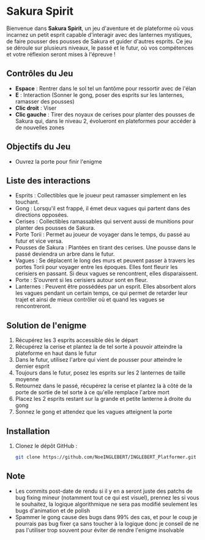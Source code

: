 # Sakura Spirit

Bienvenue dans **Sakura Spirit**, un jeu d'aventure et de plateforme où vous incarnez un petit esprit capable d'interagir avec des lanternes mystiques, de faire pousser des pousses de Sakura et guider d'autres esprits. Ce jeu se déroule sur plusieurs niveaux, le passé et le futur, où vos compétences et votre réflexion seront mises à l'épreuve !

## Contrôles du Jeu

- **Espace** : Rentrer dans le sol tel un fantôme pour ressortir avec de l'élan
- **E** : Interaction (Sonner le gong, poser des esprits sur les lanternes, ramasser des pousses)
- **Clic droit** : Viser
- **Clic gauche** : Tirer des noyaux de cerises pour planter des pousses de Sakura qui, dans le niveau 2, évolueront en plateformes pour accéder à de nouvelles zones

## Objectifs du Jeu

- Ouvrez la porte pour finir l'enigme
  
## Liste des interactions

- Esprits : Collectibles que le joueur peut ramasser simplement en les touchant.
- Gong : Lorsqu'il est frappé, il émet deux vagues qui partent dans des directions opposées.
- Cerises : Collectibles ramassables qui servent aussi de munitions pour planter des pousses de Sakura.
- Porte Torii : Permet au joueur de voyager dans le temps, du passé au futur et vice versa.
- Pousses de Sakura : Plantées en tirant des cerises. Une pousse dans le passé deviendra un arbre dans le futur.
- Vagues : Se déplacent le long des murs et peuvent passer à travers les portes Torii pour voyager entre les époques. Elles font fleurir les cerisiers en passant. Si deux vagues se rencontrent, elles disparaissent.
- Porte : S'ouvrent si les cerisiers autour sont en fleur.
- Lanternes : Peuvent être possédées par un esprit. Elles absorbent alors les vagues pendant un certain temps, ce qui permet de retarder leur trajet et ainsi de mieux contrôler où et quand les vagues se rencontreront.

## Solution de l'enigme

1. Récupérez les 3 esprits accessible dès le départ
2. Récupérez la cerise et plantez la de tel sorte à pouvoir atteindre la plateforme en haut dans le futur
3. Dans le futur, utilisez l'arbre qui vient de pousser pour atteindre le dernier esprit
4. Toujours dans le futur, posez les esprits sur les 2 lanternes de taille moyenne
5. Retournez dans le passé, récupérez la cerise et plantez la à côté de la porte de sortie de tel sorte à ce qu'elle remplace l'arbre mort
6. Placez les 2 esprits restant sur la grande et petite lanterne à droite du gong
7. Sonnez le gong et attendez que les vagues atteignent la porte

## Installation

1. Clonez le dépôt GitHub : 
   ```bash
   git clone https://github.com/NoeINGLEBERT/INGLEBERT_Platformer.git

## Note

- Les commits post-date de rendu si il y en a seront juste des patchs de bug fixing mineur (notamment tout ce qui est visuel), prennez les si vous le souhaitez, la logique algorithmique ne sera pas modifié seulement les bugs d'animation et de polish
- Spammer le gong cause des bugs dans 99% des cas, et pour le coup je pourrais pas bug fixer ça sans toucher à la logique donc je conseil de ne pas l'utiliser trop souvent pour éviter de rendre l'enigme insolvable
